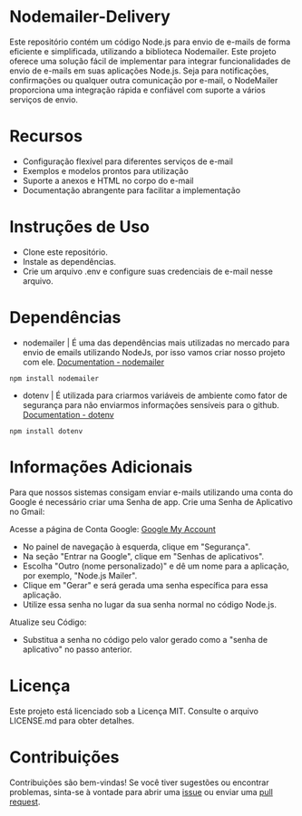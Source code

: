 # Nodemailer-Delivery
Este repositório contém um código Node.js para envio de e-mails de forma eficiente e simplificada, utilizando a biblioteca Nodemailer. Este projeto oferece uma solução fácil de implementar para integrar funcionalidades de envio de e-mails em suas aplicações Node.js. Seja para notificações, confirmações ou qualquer outra comunicação por e-mail, o NodeMailer proporciona uma integração rápida e confiável com suporte a vários serviços de envio.

# Recursos
- Configuração flexível para diferentes serviços de e-mail
- Exemplos e modelos prontos para utilização
- Suporte a anexos e HTML no corpo do e-mail
- Documentação abrangente para facilitar a implementação

# Instruções de Uso
- Clone este repositório.
- Instale as dependências.
- Crie um arquivo .env e configure suas credenciais de e-mail nesse arquivo.

# Dependências
- nodemailer | É uma das dependências mais utilizadas no mercado para envio de emails utilizando NodeJs, por isso vamos criar nosso projeto com ele.
[Documentation - nodemailer](https://nodemailer.com/)
```shell
npm install nodemailer
```


- dotenv | É utilizada para criarmos variáveis de ambiente como fator de segurança para não enviarmos informações sensíveis para o github.
[Documentation - dotenv](https://www.npmjs.com/package/dotenv)
```shell
npm install dotenv
```


# Informações Adicionais
Para que nossos sistemas consigam enviar e-mails utilizando uma conta do Google é necessário criar uma Senha de app.
Crie uma Senha de Aplicativo no Gmail:

Acesse a página de Conta Google: [Google My Account](https://myaccount.google.com/)
- No painel de navegação à esquerda, clique em "Segurança".
- Na seção "Entrar na Google", clique em "Senhas de aplicativos".
- Escolha "Outro (nome personalizado)" e dê um nome para a aplicação, por exemplo, "Node.js Mailer".
- Clique em "Gerar" e será gerada uma senha específica para essa aplicação.
- Utilize essa senha no lugar da sua senha normal no código Node.js.

Atualize seu Código:
- Substitua a senha no código pelo valor gerado como a "senha de aplicativo" no passo anterior.

# Licença
Este projeto está licenciado sob a Licença MIT. Consulte o arquivo LICENSE.md para obter detalhes.

# Contribuições
Contribuições são bem-vindas! Se você tiver sugestões ou encontrar problemas, sinta-se à vontade para abrir uma [issue](https://github.com/davidmarquescoder/Nodemailer-Delivery/issues) ou enviar uma [pull request](https://github.com/davidmarquescoder/Nodemailer-Delivery/pulls).